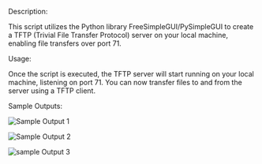 Description:

This script utilizes the Python library FreeSimpleGUI/PySimpleGUI to create a TFTP (Trivial File Transfer Protocol) server on your local machine, enabling file transfers over port 71.

Usage:

Once the script is executed, the TFTP server will start running on your local machine, listening on port 71. You can now transfer files to and from the server using a TFTP client.

Sample Outputs:

![Sample Output 1](https://github.com/Irfan-da/TFTP/assets/74259404/213590ae-04b3-4556-b21f-86e3beb39c4b)

![Sample Output 2](https://github.com/Irfan-da/TFTP/assets/74259404/153dbb2d-a8eb-4801-a5c7-80a740a5d695)

![sample Output 3](https://github.com/Irfan-da/TFTP/assets/74259404/86c5972f-d28b-4317-b8cd-2ba50a0e6133)



